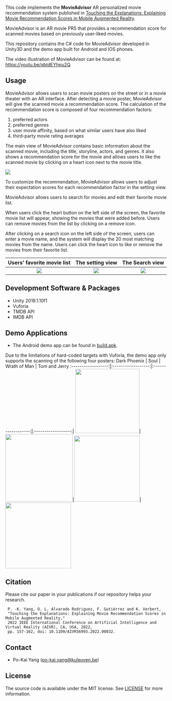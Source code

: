 This code implements the **MovieAdvisor** AR personalized movie recommendation system published in [Touching the Explanations: Explaining Movie Recommendation Scores in Mobile Augmented Reality](https://ieeexplore.ieee.org/document/10024447).

MovieAdvisor is an AR movie PRS that provides a recommendation score for scanned movies based on previously user-liked movies.

This repository contains the C# code for MovieAdvisor developed in Unity3D and the demo app built for Android and IOS phones.

The video illustration of MovieAdvisor can be found at: https://youtu.be/qbtdEYhpu2Q.

## Usage

MovieAdvisor allows users to scan movie posters on the street or in a movie theater with an AR interface. After detecting a movie poster, MovieAdvisor will give the scanned movie a recommendation score. The calculation of the recommendation score is composed of four recommendation factors:
1. preferred actors
2. preferred genres
3. user movie affinity, based on what similar users have also liked
4. third-party movie rating averages

The main view of MovieAdvisor contains basic information about the scanned movie, including the title, storyline, actors, and genres.
It also shows a recommendation score for the movie and allows users to like the scanned movie by clicking on a heart icon next to the movie title.

![](https://i.imgur.com/ruvBQH1.png)

To customize the recommendation, MovieAdvisor allows users to adjust their expectation scores for each recommendation factor in the setting view.

MovieAdvisor allows users to search for movies and edit their favorite movie list.

When users click the heart button on the left side of the screen, the favorite movie list will appear, showing the movies that were added before. Users can remove movies from the list by clicking on a remove icon.

After clicking on a search icon on the left side of the screen, users can enter a movie name, and the system will display the 20 most matching movies from the name. Users can click the heart icon to like or remove the movies from their favorite list.


Users' favorite movie list | The setting view | The Search view
:------------------:|:------------------:|:------------------:|
![](https://i.imgur.com/VdE8GdM.png)|![](https://i.imgur.com/V62r4w2.png)|![](https://i.imgur.com/p5DkJAx.png)

## Development Software & Packages

- Unity 2019.1.10f1
- Vuforia
- TMDB API
- IMDB API

## Demo Applications

- The Android demo app can be found in [build.apk](/RecSys/App/).
<!--- - The IOS demo app can be found in [ios_build.apk](/RecSys/App/). -->

Due to the limitations of hard-coded targets with Vuforia, the demo app only supports the scanning of the following four posters:
Dark Phoenix | Soul | Wrath of Man | Tom and Jerry
:------------------:|:------------------:|:------------------:|:------------------:|
<img src=https://i.imgur.com/Q6s6aaW.png width=200/>|<img src=https://i.imgur.com/zGe3WJ3.png width=210/>|<img src=https://i.imgur.com/Doehy4Y.png width=205/>|<img src=https://i.imgur.com/21io9DQ.png width=205/>

## Citation
Please cite our paper in your publications if our repository helps your research.

     P. -K. Yang, O. L. Alvarado Rodriguez, F. Gutiérrez and K. Verbert, 
     "Touching the Explanations: Explaining Movie Recommendation Scores in Mobile Augmented Reality," 
     2022 IEEE International Conference on Artificial Intelligence and Virtual Reality (AIVR), CA, USA, 2022, 
     pp. 157-162, doi: 10.1109/AIVR56993.2022.00032.


## Contact
- Po-Kai Yang (po-kai.yang@kuleuven.be)

## License
The source code is available under the MIT license.
See [LICENSE](/LICENSE) for more information.
